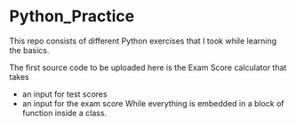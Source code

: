 # Python_Practice
This repo consists of different Python exercises that I took while learning the basics.

The first source code to be uploaded here is the Exam Score calculator that takes
- an input for test scores
- an input for the exam score
While everything is embedded in a block of function inside a class.
